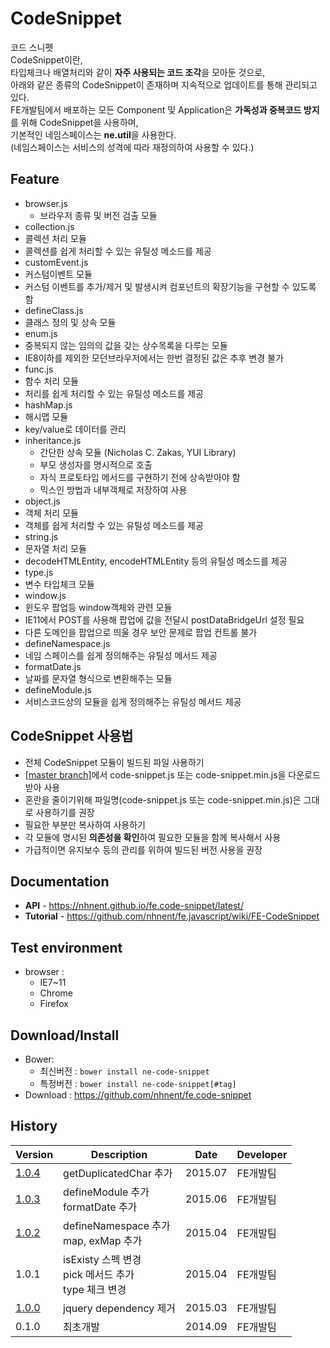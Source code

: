 CodeSnippet
======================
코드 스니펫<br>
CodeSnippet이란, <br>
타입체크나 배열처리와 같이 **자주 사용되는 코드 조각**을 모아둔 것으로,<br>
아래와 같은 종류의 CodeSnippet이 존재하며 지속적으로 업데이트를 통해 관리되고 있다.<br>
FE개발팀에서 배포하는 모든 Component 및 Application은 **가독성과 중복코드 방지**를 위해 CodeSnippet을 사용하며,<br>
기본적인 네임스페이스는 **ne.util**을 사용한다.<br>
(네임스페이스는 서비스의 성격에 따라 재정의하여 사용할 수 있다.)<br>

## Feature
* browser.js
  * 브라우저 종류 및 버전 검출 모듈
* collection.js
 * 콜렉션 처리 모듈
 * 콜렉션를 쉽게 처리할 수 있는 유틸성 메소드를 제공
* customEvent.js
 * 커스텀이벤트 모듈
 * 커스텀 이벤트를 추가/제거 및 발생시켜 컴포넌트의 확장기능을 구현할 수 있도록 함
* defineClass.js
 * 클래스 정의 및 상속 모듈
* enum.js
 * 중복되지 않는 임의의 값을 갖는 상수목록을 다루는 모듈
 * IE8이하를 제외한 모던브라우저에서는 한번 결정된 값은 추후 변경 불가
* func.js
 * 함수 처리 모듈
 * 처리를 쉽게 처리할 수 있는 유틸성 메소드를 제공
* hashMap.js
 * 해시맵 모듈
 * key/value로 데이터를 관리
* inheritance.js
  * 간단한 상속 모듈 (Nicholas C. Zakas, YUI Library)
  * 부모 생성자를 명시적으로 호출
  * 자식 프로토타입 메서드를 구현하기 전에 상속받아야 함
  * 믹스인 방법과 내부객체로 저장하여 사용
* object.js
 * 객체 처리 모듈
 * 객체를 쉽게 처리할 수 있는 유틸성 메소드를 제공
* string.js
 * 문자열 처리 모듈
 * decodeHTMLEntity, encodeHTMLEntity 등의 유틸성 메소드를 제공
* type.js
 * 변수 타입체크 모듈
* window.js
 * 윈도우 팝업등 window객체와 관련 모듈
 * IE11에서 POST를 사용해 팝업에 값을 전달시 postDataBridgeUrl 설정 필요
 * 다른 도메인을 팝업으로 띄울 경우 보안 문제로 팝업 컨트롤 불가
* defineNamespace.js
 * 네임 스페이스를 쉽게 정의해주는 유틸성 메서드 제공
* formatDate.js
 * 날짜를 문자열 형식으로 변환해주는 모듈
* defineModule.js
 * 서비스코드상의 모듈을 쉽게 정의해주는 유틸성 메서드 제공

## CodeSnippet 사용법
* 전체 CodeSnippet 모듈이 빌드된 파일 사용하기
 * [[master branch]](https://github.com/nhnent/fe.code-snippet)에서 code-snippet.js 또는 code-snippet.min.js을 다운로드 받아 사용
 * 혼란을 줄이기위해 파일명(code-snippet.js 또는 code-snippet.min.js)은 그대로 사용하기를 권장
* 필요한 부분만 복사하여 사용하기
 * 각 모듈에 명시된 **의존성을 확인**하여 필요한 모듈을 함께 복사해서 사용
 * 가급적이면 유지보수 등의 관리를 위하여 빌드된 버전 사용을 권장

## Documentation
* **API** - https://nhnent.github.io/fe.code-snippet/latest/
* **Tutorial** - https://github.com/nhnent/fe.javascript/wiki/FE-CodeSnippet

## Test environment
* browser : 
   * IE7~11
   * Chrome
   * Firefox

## Download/Install
* Bower: 
   * 최신버전 :  `bower install ne-code-snippet`
   * 특정버전 : `bower install ne-code-snippet[#tag]`
* Download : https://github.com/nhnent/fe.code-snippet


## History
| Version | Description | Date | Developer |
| ---- | ---- | ---- | ---- |
| <a href="https://nhnent.github.io/fe.code-snippet/1.0.4/">1.0.4</a> | getDuplicatedChar 추가 | 2015.07 | FE개발팀 |
| <a href="https://nhnent.github.io/fe.code-snippet/1.0.3/">1.0.3</a> | defineModule 추가<br>formatDate 추가 | 2015.06 | FE개발팀 |
| <a href="https://nhnent.github.io/fe.code-snippet/1.0.2/">1.0.2</a> | defineNamespace 추가<br>map, exMap 추가 | 2015.04 | FE개발팀 |
| 1.0.1 | isExisty 스펙 변경<br>pick 메서드 추가<br>type 체크 변경 | 2015.04 | FE개발팀 |
| <a href="https://nhnent.github.io/fe.code-snippet/1.0.0/">1.0.0</a> | jquery dependency 제거 | 2015.03 | FE개발팀 |
| 0.1.0 | 최초개발 | 2014.09 | FE개발팀 |

